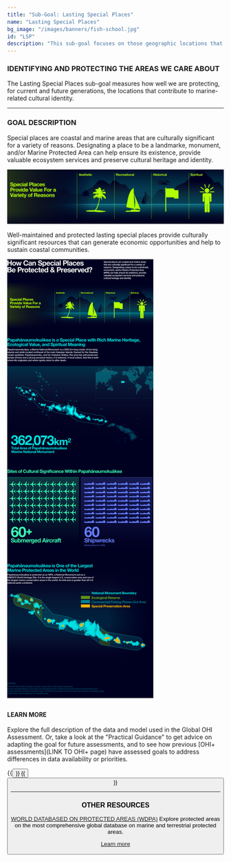 ```yaml
---
title: "Sub-Goal: Lasting Special Places"
name: "Lasting Special Places"
bg_image: "/images/banners/fish-school.jpg"
id: "LSP"
description: "This sub-goal focuses on those geographic locations that hold particular value for aesthetic, spiritual, cultural, recreational or existence reasons, and assesses how well they are protected."
---
```


### IDENTIFYING AND PROTECTING THE AREAS WE CARE ABOUT
The Lasting Special Places sub-goal measures how well we are protecting, for current and future generations, the locations that contribute to marine-related cultural identity. 


----

### GOAL DESCRIPTION

Special places are coastal and marine areas that are culturally significant for a variety of reasons.  Designating a place to be a landmarke, monument, and/or Marine Protected Area can help ensure its existence, provide valuable ecosystem services and preserve cultural heritage and identity.

![](/images/lasting_special_places.jpg)

Well-maintained and protected lasting special places provide culturally significant resources that can generate economic opportunities and help to sustain coastal communities.

![](/images/infographs/OHI_GOALS_SOP_SPECIAL_PLACES.png)

#### LEARN MORE
Explore the full description of the data and model used in the Global OHI Assessment. Or, take a look at the "Practical Guidance" to get advice on adapting the goal for future assessments, and to see how previous [OHI+ assessments](LINK TO OHI+ page) have assessed goals to address differences in data availability or priorities.

{{<button text="OHI Model" link="https://ohi-science.org/ohiprep_v2020/globalprep/methods_doc/v2020/Supplement.html#692_lasting_special_places_(subgoal_of_sense_of_place)" icon="/images/misc/microscope-icon.svg" >}}
{{<button text="Practical Guidance" link="/guidance/lasting-special-places" icon="/images/misc/directions-icon.svg" >}}

----

### OTHER RESOURCES
[WORLD DATABASED ON PROTECTED AREAS (WDPA)](https://www.protectedplanet.net/en/thematic-areas/wdpa?tab=WDPA)
Explore protected areas on the most comprehensive global database on marine and terrestrial protected areas.

[Learn more](https://www.protectedplanet.net/en/thematic-areas/wdpa?tab=WDPA)
